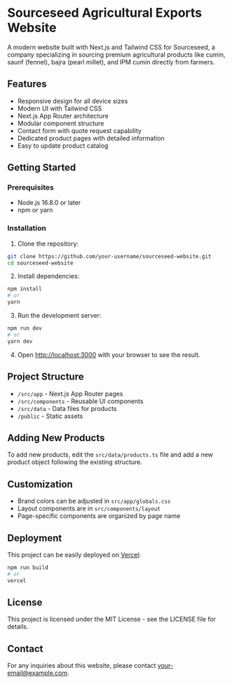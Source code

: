 # Sourceseed Agricultural Exports Website

A modern website built with Next.js and Tailwind CSS for Sourceseed, a company specializing in sourcing premium agricultural products like cumin, saunf (fennel), bajra (pearl millet), and IPM cumin directly from farmers.

## Features

- Responsive design for all device sizes
- Modern UI with Tailwind CSS
- Next.js App Router architecture
- Modular component structure
- Contact form with quote request capability
- Dedicated product pages with detailed information
- Easy to update product catalog

## Getting Started

### Prerequisites

- Node.js 16.8.0 or later
- npm or yarn

### Installation

1. Clone the repository:
```bash
git clone https://github.com/your-username/sourceseed-website.git
cd sourceseed-website
```

2. Install dependencies:
```bash
npm install
# or
yarn
```

3. Run the development server:
```bash
npm run dev
# or
yarn dev
```

4. Open [http://localhost:3000](http://localhost:3000) with your browser to see the result.

## Project Structure

- `/src/app` - Next.js App Router pages
- `/src/components` - Reusable UI components
- `/src/data` - Data files for products
- `/public` - Static assets

## Adding New Products

To add new products, edit the `src/data/products.ts` file and add a new product object following the existing structure.

## Customization

- Brand colors can be adjusted in `src/app/globals.css`
- Layout components are in `src/components/layout`
- Page-specific components are organized by page name

## Deployment

This project can be easily deployed on [Vercel](https://vercel.com/):

```bash
npm run build
# or
vercel
```

## License

This project is licensed under the MIT License - see the LICENSE file for details.

## Contact

For any inquiries about this website, please contact [your-email@example.com](mailto:your-email@example.com).
